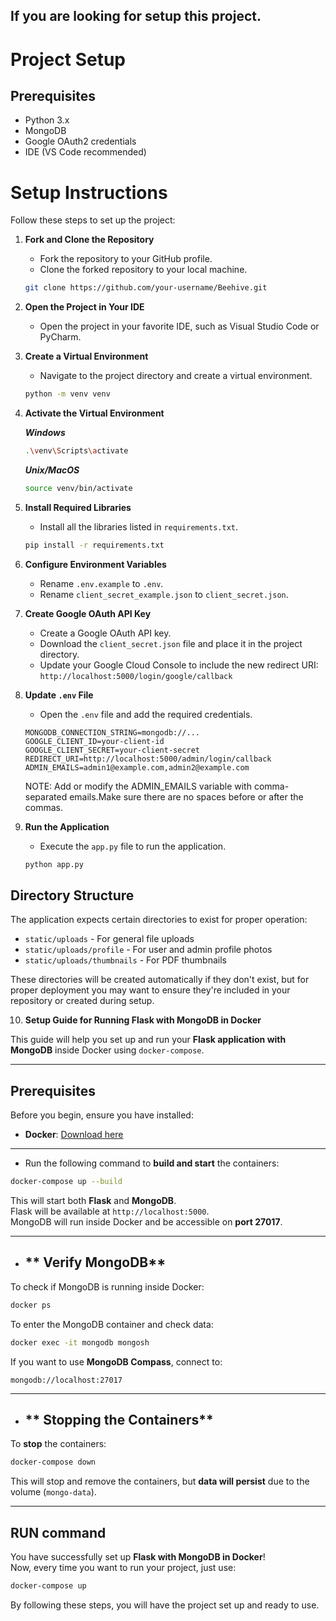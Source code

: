## If you are looking for setup this project.
# Project Setup

## Prerequisites
- Python 3.x
- MongoDB
- Google OAuth2 credentials
- IDE (VS Code recommended)

# Setup Instructions

Follow these steps to set up the project:

1. **Fork and Clone the Repository**
    - Fork the repository to your GitHub profile.
    - Clone the forked repository to your local machine.
    ```bash
    git clone https://github.com/your-username/Beehive.git
    ```

2. **Open the Project in Your IDE**
    - Open the project in your favorite IDE, such as Visual Studio Code or PyCharm.

3. **Create a Virtual Environment**
    - Navigate to the project directory and create a virtual environment.
    ```bash
    python -m venv venv
    ```

4. **Activate the Virtual Environment**
   
    ***Windows***
    ```bash
    .\venv\Scripts\activate
    ```

    ***Unix/MacOS***
    ```bash
    source venv/bin/activate
    ```

6. **Install Required Libraries**
    - Install all the libraries listed in `requirements.txt`.
    ```bash
    pip install -r requirements.txt
    ```

7. **Configure Environment Variables**
    - Rename `.env.example` to `.env`.
    - Rename `client_secret_example.json` to `client_secret.json`.

8. **Create Google OAuth API Key**
    - Create a Google OAuth API key.
    - Download the `client_secret.json` file and place it in the project directory.
    - Update your Google Cloud Console to include the new redirect URI: ```http://localhost:5000/login/google/callback```

9. **Update `.env` File**
    - Open the `.env` file and add the required credentials.
    ```
    MONGODB_CONNECTION_STRING=mongodb://...
    GOOGLE_CLIENT_ID=your-client-id
    GOOGLE_CLIENT_SECRET=your-client-secret
    REDIRECT_URI=http://localhost:5000/admin/login/callback
    ADMIN_EMAILS=admin1@example.com,admin2@example.com
    ```
    NOTE: Add or modify the ADMIN_EMAILS variable with comma-separated emails.Make sure there are no spaces before or after the commas.
10. **Run the Application**
    - Execute the `app.py` file to run the application.
    ```bash
    python app.py
    ```
## Directory Structure
The application expects certain directories to exist for proper operation:
- `static/uploads` - For general file uploads
- `static/uploads/profile` - For user and admin profile photos
- `static/uploads/thumbnails` - For PDF thumbnails

These directories will be created automatically if they don't exist, but for proper deployment you may want to ensure they're included in your repository or created during setup.

10. **Setup Guide for Running Flask with MongoDB in Docker**

This guide will help you set up and run your **Flask application with MongoDB** inside Docker using `docker-compose`.

---

## **Prerequisites**
Before you begin, ensure you have installed:
- **Docker**: [Download here](https://www.docker.com/get-started)

---

 - Run the following command to **build and start** the containers:
```sh
docker-compose up --build
```

 This will start both **Flask** and **MongoDB**.  
 Flask will be available at `http://localhost:5000`.  
 MongoDB will run inside Docker and be accessible on **port 27017**.

---

 - ## ** Verify MongoDB**
To check if MongoDB is running inside Docker:

```sh
docker ps
```

To enter the MongoDB container and check data:

```sh
docker exec -it mongodb mongosh
```

If you want to use **MongoDB Compass**, connect to:

```
mongodb://localhost:27017
```

---

 - ## ** Stopping the Containers**
To **stop** the containers:

```sh
docker-compose down
```

This will stop and remove the containers, but **data will persist** due to the volume (`mongo-data`).

---

## **RUN command**
You have successfully set up **Flask with MongoDB in Docker**!  
Now, every time you want to run your project, just use:

```sh
docker-compose up
```

By following these steps, you will have the project set up and ready to use.
